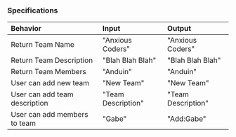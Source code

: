 ### Specifications
| Behavior | Input | Output |
| :-------------     | :------------- | :-------------
|Return Team Name| "Anxious Coders" | "Anxious Coders" |
| Return Team Description| "Blah Blah Blah" | "Blah Blah Blah" |
| Return Team Members| "Anduin" | "Anduin"|
| User can add new team | "New Team" | "New Team"|
| User can add team description| "Team Description"| "Team Description"|
| User can add members to team| "Gabe" | "Add:Gabe" |
